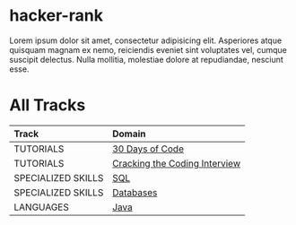 # hacker-rank
Lorem ipsum dolor sit amet, consectetur adipisicing elit. Asperiores atque quisquam magnam ex nemo, reiciendis eveniet sint voluptates vel, cumque suscipit delectus. Nulla mollitia, molestiae dolore at repudiandae, nesciunt esse.

# All Tracks
| Track | Domain |
| :--- | :--- |
| TUTORIALS | [30 Days of Code](tutorials/30-days-of-code/README.md) |
| TUTORIALS | [Cracking the Coding Interview](tutorials/cracking-the-coding-interview/README.md) |
| SPECIALIZED SKILLS | [SQL](sql/README.md) |
| SPECIALIZED SKILLS | [Databases](databases/README.md) |
| LANGUAGES | [Java](java/README.md) | 
